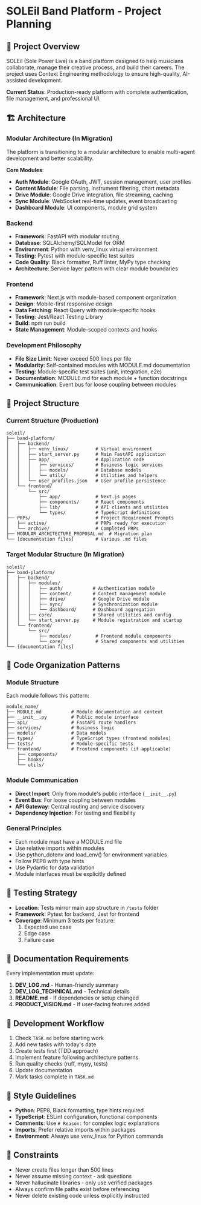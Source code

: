 # SOLEil Band Platform - Project Planning

## 🎯 Project Overview

SOLEil (Sole Power Live) is a band platform designed to help musicians collaborate, manage their creative process, and build their careers. The project uses Context Engineering methodology to ensure high-quality, AI-assisted development.

**Current Status**: Production-ready platform with complete authentication, file management, and professional UI.

## 🏗️ Architecture

### Modular Architecture (In Migration)
The platform is transitioning to a modular architecture to enable multi-agent development and better scalability.

**Core Modules**:
- **Auth Module**: Google OAuth, JWT, session management, user profiles
- **Content Module**: File parsing, instrument filtering, chart metadata
- **Drive Module**: Google Drive integration, file streaming, caching
- **Sync Module**: WebSocket real-time updates, event broadcasting
- **Dashboard Module**: UI components, module grid system

### Backend
- **Framework**: FastAPI with modular routing
- **Database**: SQLAlchemy/SQLModel for ORM
- **Environment**: Python with venv_linux virtual environment
- **Testing**: Pytest with module-specific test suites
- **Code Quality**: Black formatter, Ruff linter, MyPy type checking
- **Architecture**: Service layer pattern with clear module boundaries

### Frontend
- **Framework**: Next.js with module-based component organization
- **Design**: Mobile-first responsive design
- **Data Fetching**: React Query with module-specific hooks
- **Testing**: Jest/React Testing Library
- **Build**: npm run build
- **State Management**: Module-scoped contexts and hooks

### Development Philosophy
- **File Size Limit**: Never exceed 500 lines per file
- **Modularity**: Self-contained modules with MODULE.md documentation
- **Testing**: Module-specific test suites (unit, integration, e2e)
- **Documentation**: MODULE.md for each module + function docstrings
- **Communication**: Event bus for loose coupling between modules

## 📁 Project Structure

### Current Structure (Production)
```
soleil/
├── band-platform/
│   ├── backend/
│   │   ├── venv_linux/          # Virtual environment
│   │   ├── start_server.py      # Main FastAPI application
│   │   ├── app/                 # Application code
│   │   │   ├── services/        # Business logic services
│   │   │   ├── models/          # Database models
│   │   │   └── utils/           # Utilities and helpers
│   │   └── user_profiles.json   # User profile persistence
│   └── frontend/
│       └── src/
│           ├── app/             # Next.js pages
│           ├── components/      # React components
│           ├── lib/             # API clients and utilities
│           └── types/           # TypeScript definitions
├── PRPs/                        # Project Requirement Prompts
│   ├── active/                  # PRPs ready for execution
│   └── archive/                 # Completed PRPs
├── MODULAR_ARCHITECTURE_PROPOSAL.md  # Migration plan
└── [documentation files]        # Various .md files
```

### Target Modular Structure (In Migration)
```
soleil/
├── band-platform/
│   ├── backend/
│   │   ├── modules/
│   │   │   ├── auth/           # Authentication module
│   │   │   ├── content/        # Content management module
│   │   │   ├── drive/          # Google Drive module
│   │   │   ├── sync/           # Synchronization module
│   │   │   └── dashboard/      # Dashboard aggregation
│   │   ├── core/               # Shared utilities and config
│   │   └── start_server.py     # Module registration and startup
│   └── frontend/
│       └── src/
│           ├── modules/         # Frontend module components
│           └── core/            # Shared components and utilities
└── [documentation files]
```

## 🧱 Code Organization Patterns

### Module Structure
Each module follows this pattern:
```
module_name/
├── MODULE.md           # Module documentation and context
├── __init__.py         # Public module interface
├── api/                # FastAPI route handlers
├── services/           # Business logic
├── models/             # Data models
├── types/              # TypeScript types (frontend modules)
├── tests/              # Module-specific tests
└── frontend/           # Frontend components (if applicable)
    ├── components/
    ├── hooks/
    └── utils/
```

### Module Communication
- **Direct Import**: Only from module's public interface (`__init__.py`)
- **Event Bus**: For loose coupling between modules
- **API Gateway**: Central routing and service discovery
- **Dependency Injection**: For testing and flexibility

### General Principles
- Each module must have a MODULE.md file
- Use relative imports within modules
- Use python_dotenv and load_env() for environment variables
- Follow PEP8 with type hints
- Use Pydantic for data validation
- Module interfaces must be explicitly defined

## 🧪 Testing Strategy

- **Location**: Tests mirror main app structure in `/tests` folder
- **Framework**: Pytest for backend, Jest for frontend
- **Coverage**: Minimum 3 tests per feature:
  1. Expected use case
  2. Edge case
  3. Failure case

## 📝 Documentation Requirements

Every implementation must update:
1. **DEV_LOG.md** - Human-friendly summary
2. **DEV_LOG_TECHNICAL.md** - Technical details
3. **README.md** - If dependencies or setup changed
4. **PRODUCT_VISION.md** - If user-facing features added

## 🔄 Development Workflow

1. Check `TASK.md` before starting work
2. Add new tasks with today's date
3. Create tests first (TDD approach)
4. Implement feature following architecture patterns
5. Run quality checks (ruff, mypy, tests)
6. Update documentation
7. Mark tasks complete in `TASK.md`

## 🎨 Style Guidelines

- **Python**: PEP8, Black formatting, type hints required
- **TypeScript**: ESLint configuration, functional components
- **Comments**: Use `# Reason:` for complex logic explanations
- **Imports**: Prefer relative imports within packages
- **Environment**: Always use venv_linux for Python commands

## 🚫 Constraints

- Never create files longer than 500 lines
- Never assume missing context - ask questions
- Never hallucinate libraries - only use verified packages
- Always confirm file paths exist before referencing
- Never delete existing code unless explicitly instructed